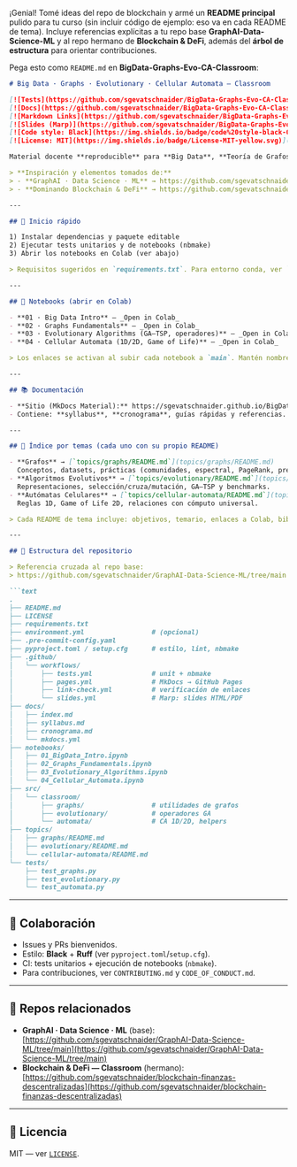 ¡Genial! Tomé ideas del repo de blockchain y armé un **README principal** pulido para tu curso (sin incluir código de ejemplo: eso va en cada README de tema). Incluye referencias explícitas a tu repo base **GraphAI-Data-Science-ML** y al repo hermano de **Blockchain & DeFi**, además del **árbol de estructura** para orientar contribuciones.

Pega esto como `README.md` en **BigData-Graphs-Evo-CA-Classroom**:

````markdown
# Big Data · Graphs · Evolutionary · Cellular Automata — Classroom

[![Tests](https://github.com/sgevatschnaider/BigData-Graphs-Evo-CA-Classroom/actions/workflows/tests.yml/badge.svg)](https://github.com/sgevatschnaider/BigData-Graphs-Evo-CA-Classroom/actions/workflows/tests.yml)
[![Docs](https://github.com/sgevatschnaider/BigData-Graphs-Evo-CA-Classroom/actions/workflows/pages.yml/badge.svg)](https://sgevatschnaider.github.io/BigData-Graphs-Evo-CA-Classroom/)
[![Markdown Links](https://github.com/sgevatschnaider/BigData-Graphs-Evo-CA-Classroom/actions/workflows/link-check.yml/badge.svg)](https://github.com/sgevatschnaider/BigData-Graphs-Evo-CA-Classroom/actions/workflows/link-check.yml)
[![Slides (Marp)](https://github.com/sgevatschnaider/BigData-Graphs-Evo-CA-Classroom/actions/workflows/slides.yml/badge.svg)](https://github.com/sgevatschnaider/BigData-Graphs-Evo-CA-Classroom/actions/workflows/slides.yml)
[![Code style: Black](https://img.shields.io/badge/code%20style-black-000000.svg)](https://github.com/psf/black)
[![License: MIT](https://img.shields.io/badge/License-MIT-yellow.svg)](LICENSE)

Material docente **reproducible** para **Big Data**, **Teoría de Grafos**, **Algoritmos Evolutivos** y **Autómatas Celulares**: notebooks con **Open in Colab**, módulos en `src/`, **tests** (incluye ejecución de notebooks con `nbmake`) y **docs** (MkDocs Material: syllabus + cronograma).

> **Inspiración y elementos tomados de:**
> - **GraphAI · Data Science · ML** → https://github.com/sgevatschnaider/GraphAI-Data-Science-ML/tree/main  
> - **Dominando Blockchain & DeFi** → https://github.com/sgevatschnaider/blockchain-finanzas-descentralizadas

---

## 🚀 Inicio rápido

1) Instalar dependencias y paquete editable  
2) Ejecutar tests unitarios y de notebooks (nbmake)  
3) Abrir los notebooks en Colab (ver abajo)

> Requisitos sugeridos en `requirements.txt`. Para entorno conda, ver `environment.yml` (opcional).

---

## 📓 Notebooks (abrir en Colab)

- **01 · Big Data Intro** – _Open in Colab_  
- **02 · Graphs Fundamentals** – _Open in Colab_  
- **03 · Evolutionary Algorithms (GA–TSP, operadores)** – _Open in Colab_  
- **04 · Cellular Automata (1D/2D, Game of Life)** – _Open in Colab_

> Los enlaces se activan al subir cada notebook a `main`. Mantén nombres estables (`01_*.ipynb`, `02_*.ipynb`, etc.).

---

## 📚 Documentación

- **Sitio (MkDocs Material):** https://sgevatschnaider.github.io/BigData-Graphs-Evo-CA-Classroom/  
- Contiene: **syllabus**, **cronograma**, guías rápidas y referencias.

---

## 🧭 Índice por temas (cada uno con su propio README)

- **Grafos** → [`topics/graphs/README.md`](topics/graphs/README.md)  
  Conceptos, datasets, prácticas (comunidades, espectral, PageRank, predicción de enlaces).  
- **Algoritmos Evolutivos** → [`topics/evolutionary/README.md`](topics/evolutionary/README.md)  
  Representaciones, selección/cruza/mutación, GA–TSP y benchmarks.  
- **Autómatas Celulares** → [`topics/cellular-automata/README.md`](topics/cellular-automata/README.md)  
  Reglas 1D, Game of Life 2D, relaciones con cómputo universal.

> Cada README de tema incluye: objetivos, temario, enlaces a Colab, bibliografía y ejercicios. El **código** ejemplo vive en los notebooks y en `src/`.

---

## 🔧 Estructura del repositorio

> Referencia cruzada al repo base:  
> https://github.com/sgevatschnaider/GraphAI-Data-Science-ML/tree/main

```text
.
├── README.md
├── LICENSE
├── requirements.txt
├── environment.yml                 # (opcional)
├── .pre-commit-config.yaml
├── pyproject.toml / setup.cfg      # estilo, lint, nbmake
├── .github/
│   └── workflows/
│       ├── tests.yml               # unit + nbmake
│       ├── pages.yml               # MkDocs → GitHub Pages
│       ├── link-check.yml          # verificación de enlaces
│       └── slides.yml              # Marp: slides HTML/PDF
├── docs/
│   ├── index.md
│   ├── syllabus.md
│   ├── cronograma.md
│   └── mkdocs.yml
├── notebooks/
│   ├── 01_BigData_Intro.ipynb
│   ├── 02_Graphs_Fundamentals.ipynb
│   ├── 03_Evolutionary_Algorithms.ipynb
│   └── 04_Cellular_Automata.ipynb
├── src/
│   └── classroom/
│       ├── graphs/                 # utilidades de grafos
│       ├── evolutionary/           # operadores GA
│       └── automata/               # CA 1D/2D, helpers
├── topics/
│   ├── graphs/README.md
│   ├── evolutionary/README.md
│   └── cellular-automata/README.md
└── tests/
    ├── test_graphs.py
    ├── test_evolutionary.py
    └── test_automata.py
````

---

## 🤝 Colaboración

* Issues y PRs bienvenidos.
* Estilo: **Black** + **Ruff** (ver `pyproject.toml`/`setup.cfg`).
* CI: tests unitarios + ejecución de notebooks (`nbmake`).
* Para contribuciones, ver `CONTRIBUTING.md` y `CODE_OF_CONDUCT.md`.

---

## 🔗 Repos relacionados

* **GraphAI · Data Science · ML** (base):
  [https://github.com/sgevatschnaider/GraphAI-Data-Science-ML/tree/main](https://github.com/sgevatschnaider/GraphAI-Data-Science-ML/tree/main)
* **Blockchain & DeFi — Classroom** (hermano):
  [https://github.com/sgevatschnaider/blockchain-finanzas-descentralizadas](https://github.com/sgevatschnaider/blockchain-finanzas-descentralizadas)

---

## 📄 Licencia

MIT — ver [`LICENSE`](LICENSE).



